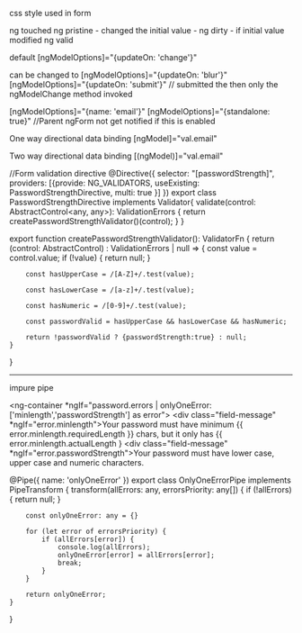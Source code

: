 css style used in form

ng touched
ng pristine - changed the initial value - ng dirty - if initial value modified
ng valid

default
 [ngModelOptions]="{updateOn: 'change'}"

 can be changed to
 [ngModelOptions]="{updateOn: 'blur'}"
 [ngModelOptions]="{updateOn: 'submit'}" // submitted the then only the ngModelChange method invoked

[ngModelOptions]="{name: 'email'}"
[ngModelOptions]="{standalone: true}" //Parent ngForm not get notified if this is enabled

One way directional data binding
[ngModel]="val.email"

Two way directional data binding
[(ngModel)]="val.email"


//Form validation directive
@Directive({
    selector: "[passwordStrength]",
    providers: [{provide: NG_VALIDATORS,
         useExisting: PasswordStrengthDirective,
         multi: true
        }]
})
export class PasswordStrengthDirective implements Validator{
    validate(control: AbstractControl<any, any>): ValidationErrors {
       return createPasswordStrengthValidator()(control);
    }
}

export function createPasswordStrengthValidator(): ValidatorFn {
    return (control: AbstractControl) : ValidationErrors | null => {
        const value = control.value;
        if (!value) {
            return null;
        }

        const hasUpperCase = /[A-Z]+/.test(value);

        const hasLowerCase = /[a-z]+/.test(value);

        const hasNumeric = /[0-9]+/.test(value);

        const passwordValid = hasUpperCase && hasLowerCase && hasNumeric;

        return !passwordValid ? {passwordStrength:true} : null;
    }
}

-----------------------------------------------------------------------------------------------------------------------------------------------------

impure pipe

<ng-container *ngIf="password.errors | onlyOneError:['minlength','passwordStrength'] as error">
    <div class="field-message"  *ngIf="error.minlength">Your password must have minimum {{ error.minlength.requiredLength }} chars, but it only has {{ error.minlength.actualLength }
    </div>
    <div class="field-message" *ngIf="error.passwordStrength">Your password must have lower case, upper case and numeric characters.</div>
</ng-container>

@Pipe({
    name: 'onlyOneError'
})
export class OnlyOneErrorPipe implements PipeTransform {
    transform(allErrors: any, errorsPriority: any[]) {
        if (!allErrors) {
            return null;
        }

        const onlyOneError: any = {}

        for (let error of errorsPriority) {
            if (allErrors[error]) {
                console.log(allErrors);
                onlyOneError[error] = allErrors[error];
                break;
            }
        }

        return onlyOneError;
    }

}
